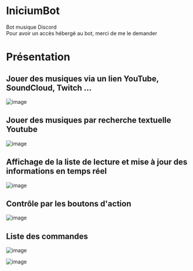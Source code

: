 # IniciumBot
Bot musique Discord<br/>
Pour avoir un accès hébergé au bot, merci de me le demander

# Présentation
## Jouer des musiques via un lien YouTube, SoundCloud, Twitch ...
![image](https://user-images.githubusercontent.com/28084726/143623288-f0aad75a-4090-4357-9e6b-e2c754776220.png)

## Jouer des musiques par recherche textuelle Youtube
![image](https://user-images.githubusercontent.com/28084726/143623403-6bfb7c69-36e9-4eaf-8fa4-a77dfa3f3925.png)

## Affichage de la liste de lecture et mise à jour des informations en temps réel
![image](https://user-images.githubusercontent.com/28084726/143623625-d8dd50f7-6688-4e5f-ac7e-d6dc9648393c.png)

## Contrôle par les boutons d'action
![image](https://user-images.githubusercontent.com/28084726/143623780-03dd096b-3510-4742-8a5c-cfa7e2097e4b.png)

## Liste des commandes
![image](https://user-images.githubusercontent.com/28084726/143623682-09b7ba09-f9ee-4566-a049-0f28b473be0f.png)

![image](https://user-images.githubusercontent.com/28084726/143623830-e12c79db-9ed4-4b8a-b854-7df3428723cd.png)

